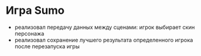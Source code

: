 # Игра Sumo

- реализовал передачу данных между сценами: игрок выбирает скин персонажа
- реализовал сохранение лучшего результата определенного игрока после перезапуска игры
